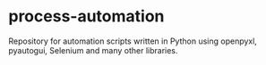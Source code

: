# process-automation
Repository for automation scripts written in Python using openpyxl, pyautogui, Selenium and many other libraries. 
